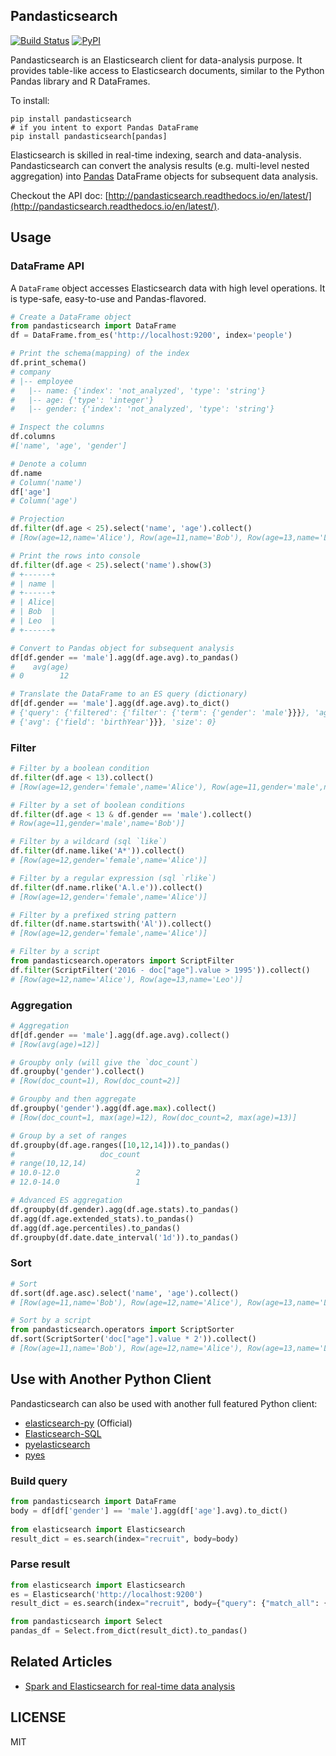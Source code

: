 ## Pandasticsearch

[![Build Status](https://travis-ci.org/onesuper/pandasticsearch.svg?branch=master)](https://travis-ci.org/onesuper/pandasticsearch) [![PyPI](https://img.shields.io/pypi/v/pandasticsearch.svg)](https://pypi.python.org/pypi/pandasticsearch)


Pandasticsearch is an Elasticsearch client for data-analysis purpose.
It provides table-like access to Elasticsearch documents, similar
to the Python Pandas library and R DataFrames.

To install:

```
pip install pandasticsearch
# if you intent to export Pandas DataFrame 
pip install pandasticsearch[pandas]
```

  Elasticsearch is skilled in real-time indexing, search and data-analysis.
  Pandasticsearch can convert the analysis results (e.g. multi-level nested aggregation)
  into [Pandas](http://pandas.pydata.org) DataFrame objects for subsequent data analysis.
  

Checkout the API doc: [http://pandasticsearch.readthedocs.io/en/latest/](http://pandasticsearch.readthedocs.io/en/latest/).

## Usage

### DataFrame API

A `DataFrame` object accesses Elasticsearch data with high level operations.
It is type-safe, easy-to-use and Pandas-flavored.

```python
# Create a DataFrame object
from pandasticsearch import DataFrame
df = DataFrame.from_es('http://localhost:9200', index='people')

# Print the schema(mapping) of the index
df.print_schema()
# company
# |-- employee
#   |-- name: {'index': 'not_analyzed', 'type': 'string'}
#   |-- age: {'type': 'integer'}
#   |-- gender: {'index': 'not_analyzed', 'type': 'string'}

# Inspect the columns
df.columns
#['name', 'age', 'gender']

# Denote a column
df.name
# Column('name')
df['age']
# Column('age')

# Projection
df.filter(df.age < 25).select('name', 'age').collect()
# [Row(age=12,name='Alice'), Row(age=11,name='Bob'), Row(age=13,name='Leo')]

# Print the rows into console
df.filter(df.age < 25).select('name').show(3)
# +------+
# | name |
# +------+
# | Alice|
# | Bob  |
# | Leo  |
# +------+

# Convert to Pandas object for subsequent analysis
df[df.gender == 'male'].agg(df.age.avg).to_pandas()
#    avg(age)
# 0        12

# Translate the DataFrame to an ES query (dictionary)
df[df.gender == 'male'].agg(df.age.avg).to_dict()
# {'query': {'filtered': {'filter': {'term': {'gender': 'male'}}}}, 'aggregations': {'avg(birthYear)':
# {'avg': {'field': 'birthYear'}}}, 'size': 0}
```

### Filter

```python
# Filter by a boolean condition
df.filter(df.age < 13).collect()
# [Row(age=12,gender='female',name='Alice'), Row(age=11,gender='male',name='Bob')]

# Filter by a set of boolean conditions
df.filter(df.age < 13 & df.gender == 'male').collect()
# Row(age=11,gender='male',name='Bob')]

# Filter by a wildcard (sql `like`)
df.filter(df.name.like('A*')).collect()
# [Row(age=12,gender='female',name='Alice')]

# Filter by a regular expression (sql `rlike`)
df.filter(df.name.rlike('A.l.e')).collect()
# [Row(age=12,gender='female',name='Alice')]

# Filter by a prefixed string pattern
df.filter(df.name.startswith('Al')).collect()
# [Row(age=12,gender='female',name='Alice')]

# Filter by a script
from pandasticsearch.operators import ScriptFilter
df.filter(ScriptFilter('2016 - doc["age"].value > 1995')).collect()
# [Row(age=12,name='Alice'), Row(age=13,name='Leo')]
```


### Aggregation
```python
# Aggregation
df[df.gender == 'male'].agg(df.age.avg).collect()
# [Row(avg(age)=12)]

# Groupby only (will give the `doc_count`)
df.groupby('gender').collect()
# [Row(doc_count=1), Row(doc_count=2)]

# Groupby and then aggregate
df.groupby('gender').agg(df.age.max).collect()
# [Row(doc_count=1, max(age)=12), Row(doc_count=2, max(age)=13)]

# Group by a set of ranges
df.groupby(df.age.ranges([10,12,14])).to_pandas()
#                   doc_count
# range(10,12,14)
# 10.0-12.0                 2
# 12.0-14.0                 1

# Advanced ES aggregation
df.groupby(df.gender).agg(df.age.stats).to_pandas()
df.agg(df.age.extended_stats).to_pandas()
df.agg(df.age.percentiles).to_pandas()
df.groupby(df.date.date_interval('1d')).to_pandas()
```

### Sort
```python
# Sort
df.sort(df.age.asc).select('name', 'age').collect()
# [Row(age=11,name='Bob'), Row(age=12,name='Alice'), Row(age=13,name='Leo')]

# Sort by a script
from pandasticsearch.operators import ScriptSorter
df.sort(ScriptSorter('doc["age"].value * 2')).collect()
# [Row(age=11,name='Bob'), Row(age=12,name='Alice'), Row(age=13,name='Leo')]
```

## Use with Another Python Client

Pandasticsearch can also be used with another full featured Python client:

* [elasticsearch-py](https://github.com/elastic/elasticsearch-py) (Official)
* [Elasticsearch-SQL](https://github.com/NLPchina/elasticsearch-sql)
* [pyelasticsearch](https://github.com/pyelasticsearch/pyelasticsearch)
* [pyes](https://github.com/aparo/pyes)


### Build query

```Python
from pandasticsearch import DataFrame
body = df[df['gender'] == 'male'].agg(df['age'].avg).to_dict()
 
from elasticsearch import Elasticsearch
result_dict = es.search(index="recruit", body=body)
```

### Parse result

```python
from elasticsearch import Elasticsearch
es = Elasticsearch('http://localhost:9200')
result_dict = es.search(index="recruit", body={"query": {"match_all": {}}})

from pandasticsearch import Select
pandas_df = Select.from_dict(result_dict).to_pandas()
```


## Related Articles

* [Spark and Elasticsearch for real-time data analysis](https://spark-summit.org/2015-east/wp-content/uploads/2015/03/SSE15-35-Leau.pdf)


## LICENSE
 
MIT
